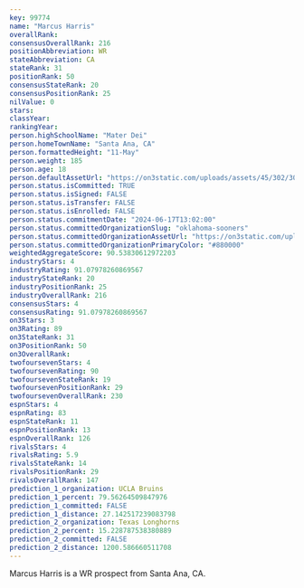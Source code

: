```yaml
---
key: 99774
name: "Marcus Harris"
overallRank: 
consensusOverallRank: 216
positionAbbreviation: WR
stateAbbreviation: CA
stateRank: 31
positionRank: 50
consensusStateRank: 20
consensusPositionRank: 25
nilValue: 0
stars: 
classYear: 
rankingYear: 
person.highSchoolName: "Mater Dei"
person.homeTownName: "Santa Ana, CA"
person.formattedHeight: "11-May"
person.weight: 185
person.age: 18
person.defaultAssetUrl: "https://on3static.com/uploads/assets/45/302/302045.jpg"
person.status.isCommitted: TRUE
person.status.isSigned: FALSE
person.status.isTransfer: FALSE
person.status.isEnrolled: FALSE
person.status.commitmentDate: "2024-06-17T13:02:00"
person.status.committedOrganizationSlug: "oklahoma-sooners"
person.status.committedOrganizationAssetUrl: "https://on3static.com/uploads/assets/126/208/208126.svg"
person.status.committedOrganizationPrimaryColor: "#880000"
weightedAggregateScore: 90.53830612972203
industryStars: 4
industryRating: 91.07978260869567
industryStateRank: 20
industryPositionRank: 25
industryOverallRank: 216
consensusStars: 4
consensusRating: 91.07978260869567
on3Stars: 3
on3Rating: 89
on3StateRank: 31
on3PositionRank: 50
on3OverallRank: 
twofoursevenStars: 4
twofoursevenRating: 90
twofoursevenStateRank: 19
twofoursevenPositionRank: 29
twofoursevenOverallRank: 230
espnStars: 4
espnRating: 83
espnStateRank: 11
espnPositionRank: 13
espnOverallRank: 126
rivalsStars: 4
rivalsRating: 5.9
rivalsStateRank: 14
rivalsPositionRank: 29
rivalsOverallRank: 147
prediction_1_organization: UCLA Bruins
prediction_1_percent: 79.56264509847976
prediction_1_committed: FALSE
prediction_1_distance: 27.142517239083798
prediction_2_organization: Texas Longhorns
prediction_2_percent: 15.228787538380889
prediction_2_committed: FALSE
prediction_2_distance: 1200.586660511708
---
```

Marcus Harris is a WR prospect from Santa Ana, CA.